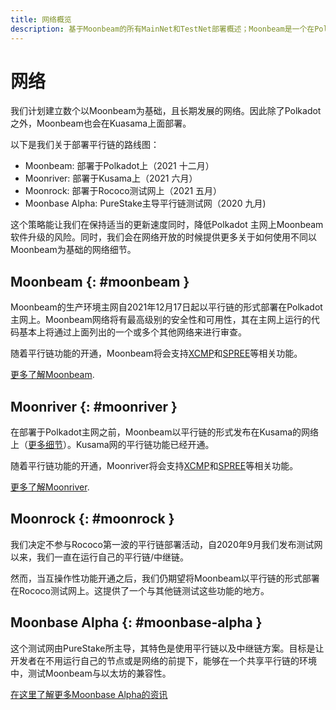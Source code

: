 ```yaml
---
title: 网络概览
description: 基于Moonbeam的所有MainNet和TestNet部署概述；Moonbeam是一个在Polkadot和Kusama上兼容以太坊的智能合约平行链。
---
```


# 网络

我们计划建立数个以Moonbeam为基础，且长期发展的网络。因此除了Polkadot之外，Moonbeam也会在Kuasama上面部署。

以下是我们关于部署平行链的路线图：

 - Moonbeam: 部署于Polkadot上（2021 十二月）
 - Moonriver: 部署于Kusama上（2021 六月）
 - Moonrock: 部署于Rococo测试网上（2021 五月）
 - Moonbase Alpha: PureStake主导平行链测试网（2020 九月)

这个策略能让我们在保持适当的更新速度同时，降低Polkadot 主网上Moonbeam软件升级的风险。同时，我们会在网络开放的时候提供更多关于如何使用不同以Moonbeam为基础的网络细节。

## Moonbeam {: #moonbeam } 

Moonbeam的生产环境主网自2021年12月17日起以平行链的形式部署在Polkadot主网上。Moonbeam网络将有最高级别的安全性和可用性，其在主网上运行的代码基本上将通过上面列出的一个或多个其他网络来进行审查。

随着平行链功能的开通，Moonbeam将会支持[XCMP](https://wiki.polkadot.network/docs/learn-crosschain)和[SPREE](https://wiki.polkadot.network/docs/learn-crosschain)等相关功能。

[更多了解Moonbeam](/learn/platform/networks/moonbeam/).

## Moonriver {: #moonriver } 

在部署于Polkadot主网之前，Moonbeam以平行链的形式发布在Kusama的网络上（[更多细节](https://www.purestake.com/news/moonbeam-on-kusama/)）。Kusama网的平行链功能已经开通。

随着平行链功能的开通，Moonriver将会支持[XCMP](https://wiki.polkadot.network/docs/learn-crosschain)和[SPREE](https://wiki.polkadot.network/docs/learn-crosschain)等相关功能。

[更多了解Moonriver](/learn/platform/networks/moonriver/).

## Moonrock {: #moonrock } 

我们决定不参与Rococo第一波的平行链部署活动，自2020年9月我们发布测试网以来，我们一直在运行自己的平行链/中继链。

然而，当互操作性功能开通之后，我们仍期望将Moonbeam以平行链的形式部署在Rococo测试网上。这提供了一个与其他链测试这些功能的地方。

## Moonbase Alpha {: #moonbase-alpha } 

这个测试网由PureStake所主导，其特色是使用平行链以及中继链方案。目标是让开发者在不用运行自己的节点或是网络的前提下，能够在一个共享平行链的环境中，测试Moonbeam与以太坊的兼容性。

[在这里了解更多Moonbase Alpha的资讯](/networks/moonbase/)